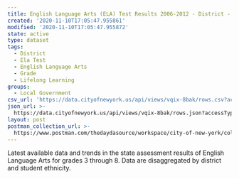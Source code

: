 ```yaml
---
title: English Language Arts (ELA) Test Results 2006-2012 - District - Ethnicity
created: '2020-11-10T17:05:47.955861'
modified: '2020-11-10T17:05:47.955872'
state: active
type: dataset
tags:
  - District
  - Ela Test
  - English Language Arts
  - Grade
  - Lifelong Learning
groups:
  - Local Government
csv_url: 'https://data.cityofnewyork.us/api/views/vqix-8bak/rows.csv?accessType=DOWNLOAD'
json_url: >-
  https://data.cityofnewyork.us/api/views/vqix-8bak/rows.json?accessType=DOWNLOAD
layout: post
postman_collection_url: >-
  https://www.postman.com/thedaydasource/workspace/city-of-new-york/collection/15909983-b8483274-fd3d-4e14-87a0-a14be5f92dbd
---
```

Latest available data and trends in the state assessment results of English Language Arts for grades 3 through 8. Data are disaggregated by district and student ethnicity.
